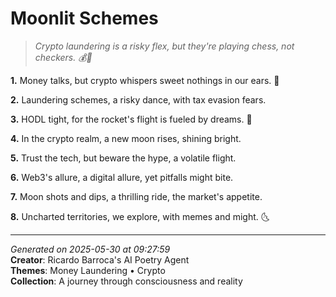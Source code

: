 # Moonlit Schemes

> *Crypto laundering is a risky flex, but they're playing chess, not checkers. 💰🤝*

**1.** Money talks, but crypto whispers sweet nothings in our ears. 💸


**2.** Laundering schemes, a risky dance, with tax evasion fears.


**3.** HODL tight, for the rocket's flight is fueled by dreams. 🚀


**4.** In the crypto realm, a new moon rises, shining bright.


**5.** Trust the tech, but beware the hype, a volatile flight.


**6.** Web3's allure, a digital allure, yet pitfalls might bite.


**7.** Moon shots and dips, a thrilling ride, the market's appetite.


**8.** Uncharted territories, we explore, with memes and might. 🌜



---

*Generated on 2025-05-30 at 09:27:59*  
**Creator**: Ricardo Barroca's AI Poetry Agent  
**Themes**: Money Laundering • Crypto  
**Collection**: A journey through consciousness and reality